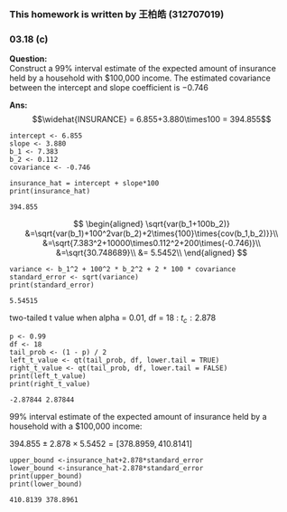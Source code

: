 ### This homework is written by 王柏皓 (312707019)

### 03.18 (c)
**Question:**\
Construct a 99% interval estimate of the expected amount of insurance held by a household with
$100,000 income. The estimated covariance between the intercept and slope coefficient is −0.746

**Ans:**\
$$\widehat{INSURANCE} = 6.855+3.880\times100 = 394.855$$

```
intercept <- 6.855
slope <- 3.880
b_1 <- 7.383
b_2 <- 0.112
covariance <- -0.746

insurance_hat = intercept + slope*100
print(insurance_hat)

```

```
394.855
```

$$
\begin{aligned}
\sqrt{var(b_1+100b_2)} &=\sqrt{var(b_1)+100^2var(b_2)+2\times{100}\times{cov(b_1,b_2)}}\\
&=\sqrt{7.383^2+10000\times0.112^2+200\times(-0.746)}\\ 
&=\sqrt{30.748689}\\ 
&= 5.5452\\
\end{aligned}
$$

```
variance <- b_1^2 + 100^2 * b_2^2 + 2 * 100 * covariance
standard_error <- sqrt(variance)
print(standard_error)
```
```
5.54515
```
two-tailed t value when alpha = 0.01, df = 18 : $t_c:2.878$

```
p <- 0.99
df <- 18
tail_prob <- (1 - p) / 2
left_t_value <- qt(tail_prob, df, lower.tail = TRUE)
right_t_value <- qt(tail_prob, df, lower.tail = FALSE)
print(left_t_value)
print(right_t_value)

```
```
-2.87844 2.87844
```

99% interval estimate of the expected amount of insurance held by a household with a
$100,000 income:

$394.855 ± 2.878 × 5.5452 = [378.8959, 410.8141]$

```
upper_bound <-insurance_hat+2.878*standard_error
lower_bound <-insurance_hat-2.878*standard_error
print(upper_bound)
print(lower_bound)

```
```
410.8139 378.8961
```
